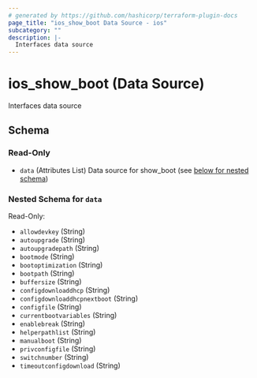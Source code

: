 ```yaml
---
# generated by https://github.com/hashicorp/terraform-plugin-docs
page_title: "ios_show_boot Data Source - ios"
subcategory: ""
description: |-
  Interfaces data source
---
```


# ios_show_boot (Data Source)

Interfaces data source



<!-- schema generated by tfplugindocs -->
## Schema

### Read-Only

- `data` (Attributes List) Data source for show_boot (see [below for nested schema](#nestedatt--data))

<a id="nestedatt--data"></a>
### Nested Schema for `data`

Read-Only:

- `allowdevkey` (String)
- `autoupgrade` (String)
- `autoupgradepath` (String)
- `bootmode` (String)
- `bootoptimization` (String)
- `bootpath` (String)
- `buffersize` (String)
- `configdownloaddhcp` (String)
- `configdownloaddhcpnextboot` (String)
- `configfile` (String)
- `currentbootvariables` (String)
- `enablebreak` (String)
- `helperpathlist` (String)
- `manualboot` (String)
- `privconfigfile` (String)
- `switchnumber` (String)
- `timeoutconfigdownload` (String)
